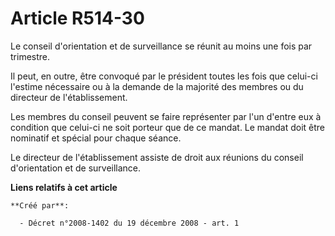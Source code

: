 # Article R514-30

Le conseil d'orientation et de surveillance se réunit au moins une fois par trimestre. 

Il peut, en outre, être convoqué par le président toutes les fois que celui-ci l'estime nécessaire ou à la demande de la
majorité des membres ou du directeur de l'établissement. 

Les membres du conseil peuvent se faire représenter par l'un d'entre eux à condition que celui-ci ne soit porteur que de ce
mandat. Le mandat doit être nominatif et spécial pour chaque séance. 

Le directeur de l'établissement assiste de droit aux réunions du conseil d'orientation et de surveillance.

**Liens relatifs à cet article**

	**Créé par**:

	  - Décret n°2008-1402 du 19 décembre 2008 - art. 1
